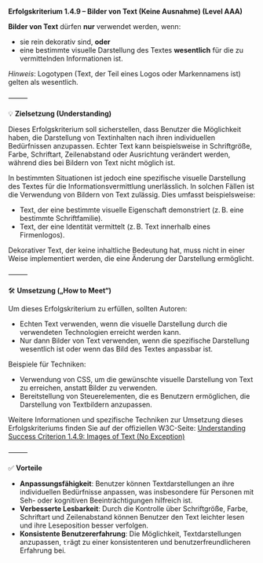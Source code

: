 **Erfolgskriterium 1.4.9 – Bilder von Text (Keine Ausnahme) (Level AAA)**

**Bilder von Text** dürfen **nur** verwendet werden, wenn: 
- sie rein dekorativ sind, **oder**
- eine bestimmte visuelle Darstellung des Textes **wesentlich** für die zu vermittelnden Informationen ist.

*Hinweis*: Logotypen (Text, der Teil eines Logos oder Markennamens ist) gelten als wesentlich.

⸻

💡 **Zielsetzung (Understanding)**

Dieses Erfolgskriterium soll sicherstellen, dass Benutzer die Möglichkeit haben, die Darstellung von Textinhalten nach ihren individuellen Bedürfnissen anzupassen. Echter Text kann beispielsweise in Schriftgröße, Farbe, Schriftart, Zeilenabstand oder Ausrichtung verändert werden, während dies bei Bildern von Text nicht möglich ist.

In bestimmten Situationen ist jedoch eine spezifische visuelle Darstellung des Textes für die Informationsvermittlung unerlässlich. In solchen Fällen ist die Verwendung von Bildern von Text zulässig. Dies umfasst beispielsweise: 
- Text, der eine bestimmte visuelle Eigenschaft demonstriert (z. B. eine bestimmte Schriftfamilie). 
- Text, der eine Identität vermittelt (z. B. Text innerhalb eines Firmenlogos).

Dekorativer Text, der keine inhaltliche Bedeutung hat, muss nicht in einer Weise implementiert werden, die eine Änderung der Darstellung ermöglicht.

⸻

🛠️ **Umsetzung („How to Meet“)**

Um dieses Erfolgskriterium zu erfüllen, sollten Autoren: 
- Echten Text verwenden, wenn die visuelle Darstellung durch die verwendeten Technologien erreicht werden kann.
- Nur dann Bilder von Text verwenden, wenn die spezifische Darstellung wesentlich ist oder wenn das Bild des Textes anpassbar ist.

Beispiele für Techniken:
- Verwendung von CSS, um die gewünschte visuelle Darstellung von Text zu erreichen, anstatt Bilder zu verwenden.
- Bereitstellung von Steuerelementen, die es Benutzern ermöglichen, die Darstellung von Textbildern anzupassen.

Weitere Informationen und spezifische Techniken zur Umsetzung dieses Erfolgskriteriums finden Sie auf der offiziellen W3C-Seite: [Understanding Success Criterion 1.4.9: Images of Text (No Exception)](https://www.w3.org/WAI/WCAG22/Understanding/images-of-text-no-exception.html)

⸻

✅ **Vorteile**
- **Anpassungsfähigkeit**: Benutzer können Textdarstellungen an ihre individuellen Bedürfnisse anpassen, was insbesondere für Personen mit Seh- oder kognitiven Beeinträchtigungen hilfreich ist.
- **Verbesserte Lesbarkeit**: Durch die Kontrolle über Schriftgröße, Farbe, Schriftart und Zeilenabstand können Benutzer den Text leichter lesen und ihre Leseposition besser verfolgen.
- **Konsistente Benutzererfahrung**: Die Möglichkeit, Textdarstellungen anzupassen, `tr`ägt zu einer konsistenteren und benutzerfreundlicheren Erfahrung bei.
